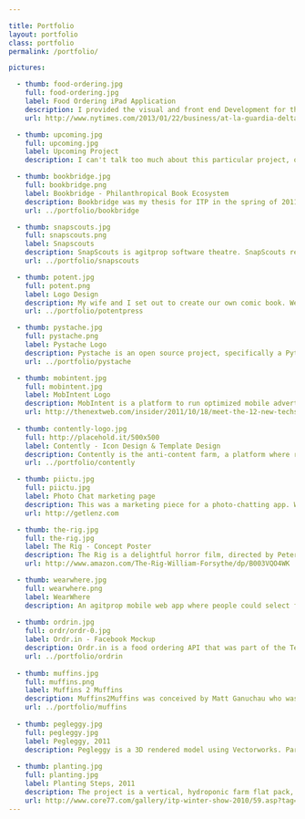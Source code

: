 ```yaml
---

title: Portfolio
layout: portfolio
class: portfolio
permalink: /portfolio/

pictures:

  - thumb: food-ordering.jpg
    full: food-ordering.jpg
    label: Food Ordering iPad Application
    description: I provided the visual and front end Development for the food ordering portion of a travel-based iPad application.  I will see if I am allowed to say anything further about it. 
    url: http://www.nytimes.com/2013/01/22/business/at-la-guardia-delta-uses-ipads-to-fill-the-wait-time.html

  - thumb: upcoming.jpg
    full: upcoming.jpg
    label: Upcoming Project
    description: I can't talk too much about this particular project, other than it is a redesign for a startup. Super interesting project with some smart people at the helm, so I'm excited to have it out in the wild. This is a preview.

  - thumb: bookbridge.jpg
    full: bookbridge.png
    label: Bookbridge - Philanthropical Book Ecosystem
    description: Bookbridge was my thesis for ITP in the spring of 2011.  My thesis included a prototype site, along with a paper detailing the benefits of the ecosystem for the ebook provider, the libary system and book lovers alike.
    url: ../portfolio/bookbridge

  - thumb: snapscouts.jpg
    full: snapscouts.png
    label: Snapscouts
    description: SnapScouts is agitprop software theatre. SnapScouts received over 80,000 hits was mentioned in several blogs including Wired, LA Times, Reddit and Download Squad. The Android application and accompanying site lets you download the app to your Android phone. The app ultimately promotes kids spying on your neighborhood and parents. This is, of course, a terrible idea, but by creating awareness, it will hopefully promote privacy.
    url: ../portfolio/snapscouts

  - thumb: potent.jpg
    full: potent.png
    label: Logo Design
    description: My wife and I set out to create our own comic book. Well, every comic book needs it's own publisher.  We set out to create a logo that would showcase our wonderfully warped sensibilities.
    url: ../portfolio/potentpress

  - thumb: pystache.jpg
    full: pystache.png
    label: Pystache Logo
    description: Pystache is an open source project, specifically a Python implementation of the Mustache templating system. I respect the project, especially because the mascot simply had to be a python with a mustache. I designed the logo on spec and then pushed it to the Github account. I was fortunate enough to be approved. Technically it is a WIP. I plan to add better details to the back and modify some details.
    url: ../portfolio/pystache

  - thumb: mobintent.jpg
    full: mobintent.jpg
    label: MobIntent Logo
    description: MobIntent is a platform to run optimized mobile advertising campaigns. They needed a new logo to showcase their new brand. I designed the logo and gave an overview on how to best present their brand. Given the impressive qualities of their advertising platform, it felt like the &quot;James Bond&quot; of advertising platforms. Classy, sharp, a scalpel into the current mobile ad landscape. I believe their colors should match luxury brands and cars and designed their logo thusly.
    url: http://thenextweb.com/insider/2011/10/18/meet-the-12-new-techstars-companies-mayor-bloomberg-approved/
 
  - thumb: contently-logo.jpg
    full: http://placehold.it/500x500
    label: Contently - Icon Design & Template Design
    description: Contently is the anti-content farm, a platform where real journalists can manage their freelance careers, and where brands-turned-publishers can create and manage editorial operations. They were part of the TechStars NYC Summer program and I had the opportunity to work with this amazing team.
    url: ../portfolio/contently

  - thumb: piictu.jpg
    full: piictu.jpg
    label: Photo Chat marketing page
    description: This was a marketing piece for a photo-chatting app. When their competition closed up shop, we conceived of a marketing landing page to help people move from onto their product. It was ultimately not used, but it was an early foray into skeumorphic design. There are pieces I am especially proud of, such as the camera lens. Piictu is now working on something new - be sure to keep an eye out.
    url: http://getlenz.com

  - thumb: the-rig.jpg
    full: the-rig.jpg
    label: The Rig - Concept Poster
    description: The Rig is a delightful horror film, directed by Peter Atencio. During post-production, I was hired to work on poster concepts. Ultimately, they went with a different poster, but I was rather proud of this design. If you are into creature features, you should totally check it out!
    url: http://www.amazon.com/The-Rig-William-Forsythe/dp/B003VQO4WK

  - thumb: wearwhere.jpg
    full: wearwhere.png
    label: WearWhere
    description: An agitprop mobile web app where people could select from their favorite brands, only to discover the horrible working conditions of the workers of their favorite clothes. The hope is people who used the app would reconsider the value of their clothes if they knew the people making the shirts cannot afford the very shirts they make.
 
  - thumb: ordrin.jpg
    full: ordr/ordr-0.jpg
    label: Ordr.in - Facebook Mockup
    description: Ordr.in is a food ordering API that was part of the TechStars 2011 Summer Program. They needed a white-label Facebook application to give to their delivery partners throughout the US. I was brought in to brainstorm on the timeline of the product, then build out the vision, UI/UX, and finally the visual design. When we showed it to Facebook, they said it was, &quot;One of the best uses of the platform for commerce we've ever seen.&quot;
    url: ../portfolio/ordrin
  
  - thumb: muffins.jpg
    full: muffins.png
    label: Muffins 2 Muffins
    description: Muffins2Muffins was conceived by Matt Ganuchau who was lead developer and I provided development as well as the visual designer for the eventual Android application. It was eventually abandoned as the needs of grad school quickly took hold.
    url: ../portfolio/muffins
  
  - thumb: pegleggy.jpg
    full: pegleggy.jpg
    label: Pegleggy, 2011
    description: Pegleggy is a 3D rendered model using Vectorworks. Part of a larger world of characters, the wartorn Pegleggy is there to remind the group of the dangers of repeating history's mistakes. Designed with a pop surrealist aesthetic, Pegleggy was accepted into the ITP Spring Show 2011.
  
  - thumb: planting.jpg
    full: planting.jpg
    label: Planting Steps, 2011
    description: The project is a vertical, hydroponic farm flat pack, so anyone who can put together an Ikea bookshelf will be fully prepared to put together our farm. In short, it's Ikea meets Whole Foods.
    url: http://www.core77.com/gallery/itp-winter-show-2010/59.asp?tag=Designing%20Living%20Systems
---
```

